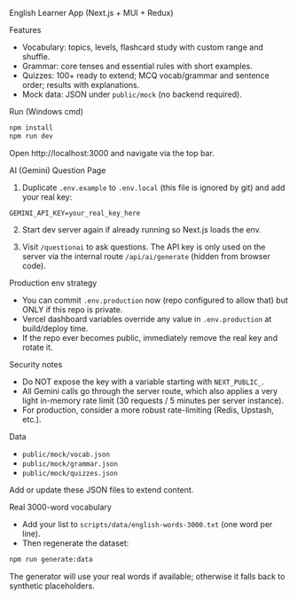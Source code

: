 English Learner App (Next.js + MUI + Redux)

Features

- Vocabulary: topics, levels, flashcard study with custom range and shuffle.
- Grammar: core tenses and essential rules with short examples.
- Quizzes: 100+ ready to extend; MCQ vocab/grammar and sentence order; results with explanations.
- Mock data: JSON under `public/mock` (no backend required).

Run (Windows cmd)

```cmd
npm install
npm run dev
```

Open http://localhost:3000 and navigate via the top bar.

AI (Gemini) Question Page

1. Duplicate `.env.example` to `.env.local` (this file is ignored by git) and add your real key:

```env
GEMINI_API_KEY=your_real_key_here
```

2. Start dev server again if already running so Next.js loads the env.

3. Visit `/questionai` to ask questions. The API key is only used on the server via the internal route `/api/ai/generate` (hidden from browser code).

Production env strategy

- You can commit `.env.production` now (repo configured to allow that) but ONLY if this repo is private.
- Vercel dashboard variables override any value in `.env.production` at build/deploy time.
- If the repo ever becomes public, immediately remove the real key and rotate it.

Security notes

- Do NOT expose the key with a variable starting with `NEXT_PUBLIC_`.
- All Gemini calls go through the server route, which also applies a very light in-memory rate limit (30 requests / 5 minutes per server instance).
- For production, consider a more robust rate-limiting (Redis, Upstash, etc.).

Data

- `public/mock/vocab.json`
- `public/mock/grammar.json`
- `public/mock/quizzes.json`

Add or update these JSON files to extend content.

Real 3000-word vocabulary

- Add your list to `scripts/data/english-words-3000.txt` (one word per line).
- Then regenerate the dataset:

```cmd
npm run generate:data
```

The generator will use your real words if available; otherwise it falls back to synthetic placeholders.

